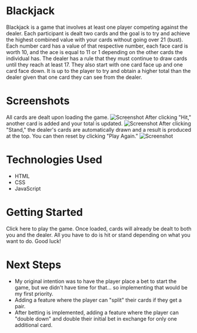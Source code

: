 # Blackjack

Blackjack is a game that involves at least one player competing against the dealer. Each participant is dealt two cards and the goal is to try and achieve the highest combined value with your cards without going over 21 (bust). Each number card has a value of that respective number, each face card is worth 10, and the ace is equal to 11 or 1 depending on the other cards the individual has. The dealer has a rule that they must continue to draw cards until they reach at least 17. They also start with one card face up and one card face down. It is up to the player to try and obtain a higher total than the dealer given that one card they can see from the dealer.

# Screenshots
All cards are dealt upon loading the game.
![Screenshot](https://i.imgur.com/yHk0mPh.png)
After clicking "Hit," another card is added and your total is updated.
![Screenshot](https://i.imgur.com/JaXCqVR.png)
After clicking "Stand," the dealer's cards are automatically drawn and a result is produced at the top. You can then reset by clicking "Play Again."
![Screenshot](https://i.imgur.com/RaJrlqN.png)

# Technologies Used
- HTML
- CSS
- JavaScript

# Getting Started
Click here to play the game. 
Once loaded, cards will already be dealt to both you and the dealer. All you have to do is hit or stand depending on what you want to do. Good luck!

# Next Steps
- My original intention was to have the player place a bet to start the game, but we didn't have time for that... so implementing that would be my first priority.
- Adding a feature where the player can "split" their cards if they get a pair. 
- After betting is implemented, adding a feature where the player can "double down" and double their initial bet in exchange for only one additional card. 